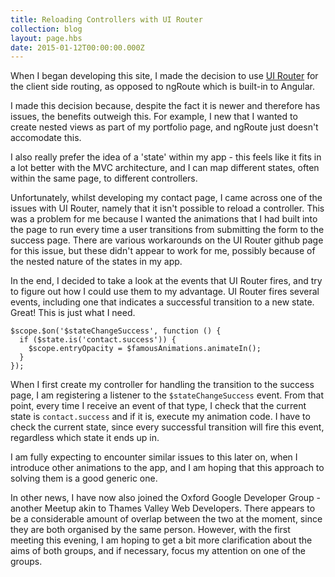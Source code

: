 ```yaml
---
title: Reloading Controllers with UI Router
collection: blog
layout: page.hbs
date: 2015-01-12T00:00:00.000Z
---
```


When I began developing this site, I made the decision to use [UI Router](https://github.com/angular-ui/ui-router) for the client side routing, as opposed to ngRoute which is built-in to Angular.

I made this decision because, despite the fact it is newer and therefore has issues, the benefits outweigh this. For example, I new that I wanted to create nested views as part of my portfolio page, and ngRoute just doesn't accomodate this.

I also really prefer the idea of a 'state' within my app - this feels like it fits in a lot better with the MVC architecture, and I can map different states, often within the same page, to different controllers.

Unfortunately, whilst developing my contact page, I came across one of the issues with UI Router, namely that it isn't possible to reload a controller. This was a problem for me because I wanted the animations that I had built into the page to run every time a user transitions from submitting the form to the success page. There are various workarounds on the UI Router github page for this issue, but these didn't appear to work for me, possibly because of the nested nature of the states in my app.

In the end, I decided to take a look at the events that UI Router fires, and try to figure out how I could use them to my advantage. UI Router fires several events, including one that indicates a successful transition to a new state. Great! This is just what I need.

```
$scope.$on('$stateChangeSuccess', function () {
  if ($state.is('contact.success')) {
    $scope.entryOpacity = $famousAnimations.animateIn();
  }
});
```

When I first create my controller for handling the transition to the success page, I am registering a listener to the `$stateChangeSuccess` event. From that point, every time I receive an event of that type, I check that the current state is `contact.success` and if it is, execute my animation code. I have to check the current state, since every successful transition will fire this event, regardless which state it ends up in.

I am fully expecting to encounter similar issues to this later on, when I introduce other animations to the app, and I am hoping that this approach to solving them is a good generic one.

In other news, I have now also joined the Oxford Google Developer Group - another Meetup akin to Thames Valley Web Developers. There appears to be a considerable amount of overlap between the two at the moment, since they are both organised by the same person. However, with the first meeting this evening, I am hoping to get a bit more clarification about the aims of both groups, and if necessary, focus my attention on one of the groups.
